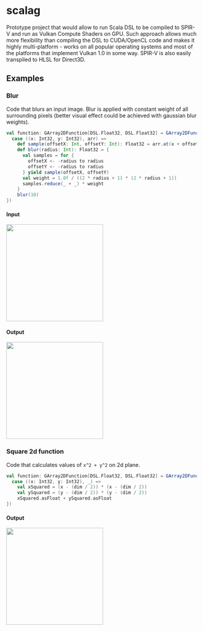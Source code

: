 # scalag

Prototype project that would allow to run Scala DSL to be compiled to SPIR-V and run as Vulkan Compute Shaders on GPU. Such approach allows much more flexibility than compiling the DSL to CUDA/OpenCL code and makes it highly multi-platform - works on all popular operating systems and most of the platforms that implement Vulkan 1.0 in some way. SPIR-V is also easily transpiled to HLSL for Direct3D.

## Examples

### Blur
Code that blurs an input image. Blur is applied with constant weight of all surrounding pixels (better visual effect could be achieved with gaussian blur weights).
```scala
val function: GArray2DFunction[DSL.Float32, DSL.Float32] = GArray2DFunction(dim, dim, {
  case ((x: Int32, y: Int32), arr) =>
    def sample(offsetX: Int, offsetY: Int): Float32 = arr.at(x + offsetX, y + offsetY,)
    def blur(radius: Int): Float32 = {
      val samples = for {
        offsetX <- -radius to radius
        offsetY <- -radius to radius
      } yield sample(offsetX, offsetY)
      val weight = 1.0f / ((2 * radius + 1) * (2 * radius + 1))
      samples.reduce(_ + _) * weight
    }
    blur(10)
})
```
#### Input
<img src="https://github.com/scalag/scalag/assets/4761866/a8d3b8f2-3fca-4fbb-b946-2e656206f8e7" width="256">

#### Output
<img src="https://github.com/scalag/scalag/assets/4761866/d86fb1ca-7ee3-4d54-a5a2-fcfc7cd91c02" width="256">

### Square 2d function
Code that calculates values of `x^2 + y^2` on 2d plane.
```scala
val function: GArray2DFunction[DSL.Float32, DSL.Float32] = GArray2DFunction(dim, dim, {
  case ((x: Int32, y: Int32), _) =>
    val xSquared = (x - (dim / 2)) * (x - (dim / 2))
    val ySquared = (y - (dim / 2)) * (y - (dim / 2))
    xSquared.asFloat + ySquared.asFloat
})
```

#### Output
<img src="https://github.com/scalag/scalag/assets/4761866/15ce6ccf-bc6a-4dd1-8131-444bc4d78689" width="256">
